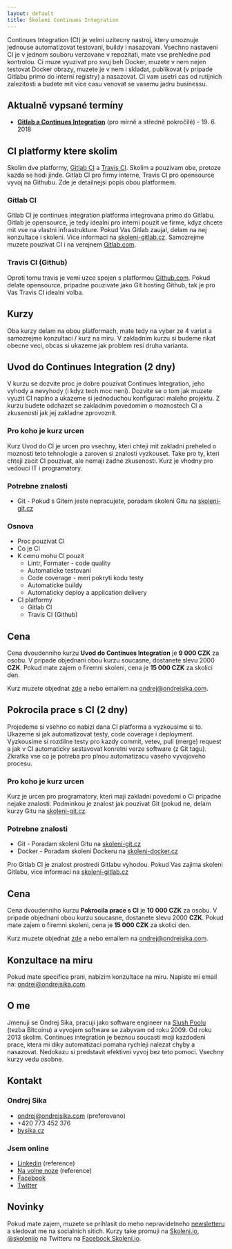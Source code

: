```yaml
---
layout: default
title: Školení Continues Integration
---
```


Continues Integration (CI) je velmi uzitecny nastroj, ktery umoznuje jednouse automatizovat testovani, buildy i nasazovani. Vsechno nastaveni CI je v jednom souboru verzovane v repozitati, mate vse prehledne pod kontrolou. Ci muze vyuzivat pro svuj beh Docker, muzete v nem nejen testovat Docker obrazy, muzete je v nem i skladat, publikovat (v pripade Gitlabu primo do interni registry) a nasazovat. CI vam usetri cas od rutijnich zalezitosti a budete mit vice casu venovat se vasemu jadru businessu.

## Aktualně vypsané termíny

- [__Gitlab a Continues Integration__](https://sedu.cz/terminy/gitlab-a-continues-integration-praha-19-06-2018.html?utm_source=bysika.cz) (pro mírně a středně pokročilé) - 19. 6. 2018


## CI platformy ktere skolim

Skolim dve platformy, [Gitlab CI](https://about.gitlab.com/features/gitlab-ci-cd/) a [Travis CI](https://travis-ci.org/). Skolim a pouzivam obe, protoze kazda se hodi jinde. Gitlab CI pro firmy interne, Travis CI pro opensource vyvoj na Githubu. Zde je detailnejsi popis obou platformem.

### Gitlab CI

Gitlab CI je continues integration platforma integrovana primo do Gitlabu. Gitlab je opensource, je tedy idealni pro interni pouzit ve firme, kdyz chcete mit vse na vlastni infrastrukture. Pokud Vas Gitlab zaujal, delam na nej konzultace i skoleni. Vice informaci na [skoleni-gitlab.cz](https://skoleni-gitlab.cz). Samozrejme muzete pouzivat CI i na verejnem [Gitlab.com](https://gitlab.com).


### Travis CI (Github)

Oproti tomu travis je vemi uzce spojen s platformou [Github.com](https://github.com). Pokud delate opensource, pripadne pouzivate jako Git hosting Github, tak je pro Vas Travis CI idealni volba.

## Kurzy

Oba kurzy delam na obou platformach, mate tedy na vyber ze 4 variat a samozrejme konzultaci / kurz na miru. V zakladnim kurzu si budeme rikat obecne veci, obcas si ukazeme jak problem resi druha varianta.


## Uvod do Continues Integration (2 dny)

V kurzu se dozvite proc je dobre pouzivat Continues Integration, jeho vyhody a nevyhody (i kdyz tech moc neni). Dozvite se o tom jak muzete vyuzit CI naplno a ukazeme si jednoduchou konfiguraci maleho projektu. Z kurzu budete odchazet se zakladnim povedomim o moznostech CI a zkusenosti jak jej zakladne zprovoznit.

### Pro koho je kurz urcen

Kurz Uvod do CI je urcen pro vsechny, kteri chteji mit zakladni preheled o moznosti teto tehnologie a zaroven si znalosti vyzkouset. Take pro ty, kteri chteji zacit CI pouzivat, ale nemaji zadne zkusenosti. Kurz je vhodny pro vedouci IT i programatory.

### Potrebne znalosti

- Git - Pokud s Gitem jeste nepracujete, poradam skoleni Gitu na [skoleni-git.cz](https://skoleni-git.cz)

### Osnova

- Proc pouzivat CI
- Co je CI
- K cemu mohu CI pouzit
  - Lintr, Formater - code quality
  - Automaticke testovani
  - Code coverage - meri pokryti kodu testy
  - Automaticke buildy
  - Automaticky deploy a application delivery
- CI platformy
  - Gitlab CI
  - Travis CI (Github)

## Cena

Cena dvoudenniho kurzu __Uvod do Continues Integration__ je __9 000 CZK__ za osobu. V pripade objednani obou kurzu soucasne, dostanete slevu 2000 __CZK__. Pokud mate zajem o firemni skoleni, cena je __15 000 CZK__ za skolici den.

Kurz muzete objednat [zde](/registrace.html) a nebo emailem na <ondrej@ondrejsika.com>.


## Pokrocila prace s CI (2 dny)

Projedeme si vsehno co nabizi dana CI platforma a vyzkousime si to. Ukazeme si jak automatizovat testy, code coverage i deployment. Vyzkousime si rozdilne testy pro kazdy commit, vetev, pull (merge) request a jak v CI automaticky sestavovat konretni verze software (z Git tagu). Zkratka vse co je potreba pro plnou automatizacu vaseho vyvojoveho procesu.

### Pro koho je kurz urcen

Kurz je urcen pro programatory, kteri maji zakladni povedomi o CI pripadne nejake znalosti. Podminkou je znalost jak pouzivat Git (pokud ne, delam kurzy Gitu na [skoleni-git.cz](https://skoleni-git.cz).

### Potrebne znalosti

- Git - Poradam skoleni Gitu na [skoleni-git.cz](https://skoleni-git.cz)
- Docker - Poradam skoleni Dockeru na [skoleni-docker.cz](https://skoleni-docker.cz)

Pro Gitlab CI je znalost prostredi Gitlabu vyhodou. Pokud Vas zajima skoleni Gitlabu, vice informaci na [skoleni-gitlab.cz](http://skoleni-gitlab.cz)

<!--

### Osnova

- Shrnuti proc a co je CI

-->

## Cena

Cena dvoudenniho kurzu __Pokrocila prace s CI__ je __10 000 CZK__ za osobu. V pripade objednani obou kurzu soucasne, dostanete slevu 2000 __CZK__. Pokud mate zajem o firemni skoleni, cena je __15 000 CZK__ za skolici den.

Kurz muzete objednat [zde](/registrace.html) a nebo emailem na <ondrej@ondrejsika.com>.


## Konzultace na miru

Pokud mate specifice prani, nabizim konzultace na miru. Napiste mi email na: <ondrej@ondrejsika.com>.

## O me

Jmenuji se Ondrej Sika, pracuji jako software engineer na [Slush Poolu](https://slushpool.com) (tezba Bitcoinu) a vyvojem software se zabyvam od roku 2009. Od roku 2013 skolim. Continues integration je beznou soucasti moji kazdodeni prace, ktera mi diky automatizaci pomaha rychleji nalezat chyby a nasazovat. Nedokazu si predstavit efektivni vyvoj bez teto pomoci. Vsechny kurzy vedu osobne.

## Kontakt

### Ondrej Sika

- <ondrej@ondrejsika.com> (preferovano)
- +420 773 452 376
- [bysika.cz](https://bysika.cz)

### Jsem online

- [Linkedin](https://www.linkedin.com/in/ondrejsika) (reference)
- [Na volne noze](https://navolnenoze.cz/prezentace/ondrej-sika/) (reference)
- [Facebook](https://facebook.com/sikaondrej)
- [Twitter](https://twitter.com/ondrejsika)

## Novinky

Pokud mate zajem, muzete se prihlasit do meho nepravidelneho [newsletteru](https://sika.link/newsletter) a sledovat me na socialnich sitich. Kurzy take promuji na [Skoleni.io](https://skoleni.io), [@skoleniio](https://twitter.com/skoleniio) na Twitteru na [Facebook Skoleni.io](https://sika.link/fb-skoleniio).


<!--

## Reference

-->
